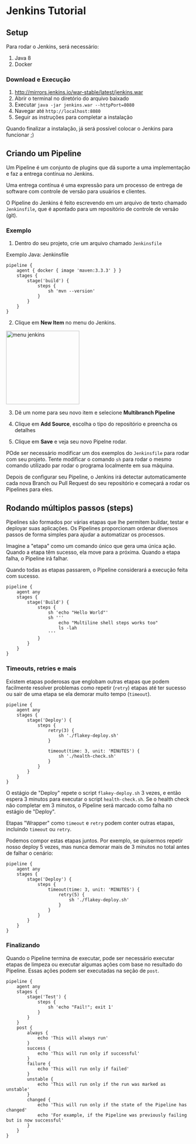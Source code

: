 # Jenkins Tutorial

## Setup

Para rodar o Jenkins, será necessário:
1. Java 8
2. Docker

### Download e Execução
1. http://mirrors.jenkins.io/war-stable/latest/jenkins.war
2. Abrir o terminal no diretório do arquivo baixado
3. Executar `java -jar jenkins.war --httpPort=8080`
4. Navegar até `http://localhost:8080`
5. Seguir as instruções para completar a instalação

Quando finalizar a instalação, já será possível colocar o Jenkins para funcionar ;)

## Criando um Pipeline

Um Pipeline é um conjunto de plugins que dá suporte a uma implementação e faz a entrega contínua no Jenkins.

Uma entrega contínua é uma expressão para um processo de entrega de software com controle de versão para usuários e clientes.

O Pipeline do Jenkins é feito escrevendo em um arquivo de texto chamado `Jenkinsfile`, que é apontado para um repositório de controle de versão (git).

### Exemplo

1. Dentro do seu projeto, crie um arquivo chamado `Jenkinsfile`
 
Exemplo Java: Jenkinsfile
```
pipeline {
    agent { docker { image 'maven:3.3.3' } }
    stages {
        stage('build') {
            steps {
                sh 'mvn --version'
            }
        }
    }
}
```

2. Clique em **New Item** no menu do Jenkins.

<img src="https://jenkins.io/doc/book/resources/pipeline/classic-ui-left-column.png" alt="menu jenkins" width="200">

3. Dê um nome para seu novo item e selecione **Multibranch Pipeline**

4. Clique em **Add Source**, escolha o tipo do repositório e preencha os detalhes

5. Clique em **Save** e veja seu novo Pipelne rodar.

POde ser necessário modificar um dos exemplos do `Jenkinsfile` para rodar com seu projeto. Tente modificar o comando `sh` para rodar o mesmo comando utilizado par rodar o programa localmente em sua máquina.

Depois de configurar seu Pipeline, o Jenkins irá detectar automaticamente cada nova Branch ou Pull Request do seu repositório e começará a rodar os Pipelines para eles.

## Rodando múltiplos passos (steps)

Pipelines são formados por várias etapas que lhe permitem buildar, testar e deployar suas aplicações. Os Pipelines proporcionam ordenar diversos passos de forma simples para ajudar a automatizar os processos.

Imagine a "etapa" como um comando único que gera uma única ação. Quando a etapa têm sucesso, ela move para a próxima. Quando a etapa falha, o Pipeline irá falhar.

Quando todas as etapas passarem, o Pipeline considerará a execução feita com sucesso.

```
pipeline {
    agent any
    stages {
        stage('Build') {
            steps {
                sh 'echo "Hello World"'
                sh '''
                    echo "Multiline shell steps works too"
                    ls -lah
                '''
            }
        }
    }
}
```

### Timeouts, retries e mais

Existem etapas poderosas que englobam outras etapas que podem facilmente resolver problemas como repetir (`retry`) etapas até ter sucesso ou sair de uma etapa se ela demorar muito tempo (`timeout`).

```
pipeline {
    agent any
    stages {
        stage('Deploy') {
            steps {
                retry(3) {
                    sh './flakey-deploy.sh'
                }

                timeout(time: 3, unit: 'MINUTES') {
                    sh './health-check.sh'
                }
            }
        }
    }
}
```

O estágio de "Deploy" repete o script `flakey-deploy.sh` 3 vezes, e então espera 3 minutos para executar o script `health-check.sh`. Se o health check não completar em 3 minutos, o Pipeline será marcado como falha no estágio de "Deploy".

Etapas "Wrapper" como `timeout` e `retry` podem conter outras etapas, incluindo `timeout` ou `retry`.

Podemos compor estas etapas juntos. Por exemplo, se quisermos repetir nosso deploy 5 vezes, mas nunca demorar mais de 3 minutos no total antes de falhar o cenário:

```
pipeline {
    agent any
    stages {
        stage('Deploy') {
            steps {
                timeout(time: 3, unit: 'MINUTES') {
                    retry(5) {
                        sh './flakey-deploy.sh'
                    }
                }
            }
        }
    }
}
```

### Finalizando

Quando o Pipeline termina de executar, pode ser necessário executar etapas de limpeza ou executar algumas ações com base no resultado do Pipeline. Essas ações podem ser executadas na seção de `post`.

```
pipeline {
    agent any
    stages {
        stage('Test') {
            steps {
                sh 'echo "Fail!"; exit 1'
            }
        }
    }
    post {
        always {
            echo 'This will always run'
        }
        success {
            echo 'This will run only if successful'
        }
        failure {
            echo 'This will run only if failed'
        }
        unstable {
            echo 'This will run only if the run was marked as unstable'
        }
        changed {
            echo 'This will run only if the state of the Pipeline has changed'
            echo 'For example, if the Pipeline was previously failing but is now successful'
        }
    }
}
```







